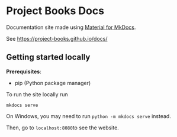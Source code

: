 # Project Books Docs

Documentation site made using [Material for MkDocs](https://squidfunk.github.io/mkdocs-material/).

See https://project-books.github.io/docs/

## Getting started locally

**Prerequisites**:
- pip (Python package manager)

To run the site locally run
```
mkdocs serve
```

On Windows, you may need to run `python -m mkdocs serve` instead.

Then, go to `localhost:8080`to see the website.

